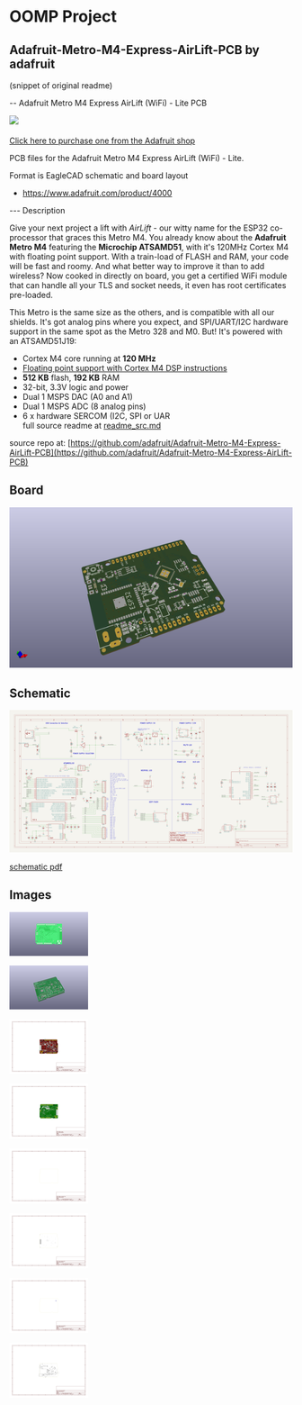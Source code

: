 # OOMP Project  
## Adafruit-Metro-M4-Express-AirLift-PCB  by adafruit  
  
(snippet of original readme)  
  
-- Adafruit Metro M4 Express AirLift (WiFi) - Lite PCB  
  
<a href="http://www.adafruit.com/products/4000"><img src="assets/4000.jpg?raw=true" width="500px"><br/>  
Click here to purchase one from the Adafruit shop</a>  
  
PCB files for the Adafruit Metro M4 Express AirLift (WiFi) - Lite.   
  
Format is EagleCAD schematic and board layout  
* https://www.adafruit.com/product/4000  
  
--- Description  
  
Give your next project a lift with _AirLift_ - our witty name for the ESP32 co-processor that graces this Metro M4. You already know about the **Adafruit Metro M4** featuring the **Microchip ATSAMD51**, with it's 120MHz Cortex M4 with floating point support. With a train-load of FLASH and RAM, your code will be fast and roomy. And what better way to improve it than to add wireless? Now cooked in directly on board, you get a certified WiFi module that can handle all your TLS and socket needs, it even has root certificates pre-loaded.  
  
This Metro is the same size as the others, and is compatible with all our shields. It's got analog pins where you expect, and SPI/UART/I2C hardware support in the same spot as the Metro 328 and M0. But! It's powered with an ATSAMD51J19:  
 * Cortex M4 core running at **120 MHz**  
 * [Floating point support with Cortex M4 DSP instructions](https://developer.arm.com/technologies/dsp/dsp-for-cortex-m)  
 * **512 KB** flash, **192 KB** RAM  
 * 32-bit, 3.3V logic and power  
 * Dual 1 MSPS DAC (A0 and A1)  
 * Dual 1 MSPS ADC (8 analog pins)  
 * 6 x hardware SERCOM (I2C, SPI or UAR  
  full source readme at [readme_src.md](readme_src.md)  
  
source repo at: [https://github.com/adafruit/Adafruit-Metro-M4-Express-AirLift-PCB](https://github.com/adafruit/Adafruit-Metro-M4-Express-AirLift-PCB)  
## Board  
  
[![working_3d.png](working_3d_600.png)](working_3d.png)  
## Schematic  
  
[![working_schematic.png](working_schematic_600.png)](working_schematic.png)  
  
[schematic pdf](working_schematic.pdf)  
## Images  
  
[![working_3D_bottom.png](working_3D_bottom_140.png)](working_3D_bottom.png)  
  
[![working_3D_top.png](working_3D_top_140.png)](working_3D_top.png)  
  
[![working_assembly_page_01.png](working_assembly_page_01_140.png)](working_assembly_page_01.png)  
  
[![working_assembly_page_02.png](working_assembly_page_02_140.png)](working_assembly_page_02.png)  
  
[![working_assembly_page_03.png](working_assembly_page_03_140.png)](working_assembly_page_03.png)  
  
[![working_assembly_page_04.png](working_assembly_page_04_140.png)](working_assembly_page_04.png)  
  
[![working_assembly_page_05.png](working_assembly_page_05_140.png)](working_assembly_page_05.png)  
  
[![working_assembly_page_06.png](working_assembly_page_06_140.png)](working_assembly_page_06.png)  
